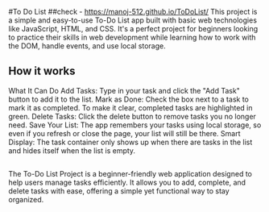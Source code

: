 #To Do List 
##check - https://manoj-512.github.io/ToDoList/
This project is a simple and easy-to-use To-Do List app built with basic web technologies like JavaScript, HTML, and CSS. 
It's a perfect project for beginners looking to practice their skills in web development while learning how to work with the DOM, handle events, and use local storage.

## How it works
What It Can Do
Add Tasks: Type in your task and click the "Add Task" button to add it to the list.
Mark as Done: Check the box next to a task to mark it as completed. To make it clear, completed tasks are highlighted in green.
Delete Tasks: Click the delete button to remove tasks you no longer need.
Save Your List: The app remembers your tasks using local storage, so even if you refresh or close the page, your list will still be there.
Smart Display: The task container only shows up when there are tasks in the list and hides itself when the list is empty.

##
The To-Do List Project is a beginner-friendly web application designed to help users manage tasks efficiently. It allows you to add, complete, and delete tasks with ease, offering a simple yet functional way to stay organized. 
